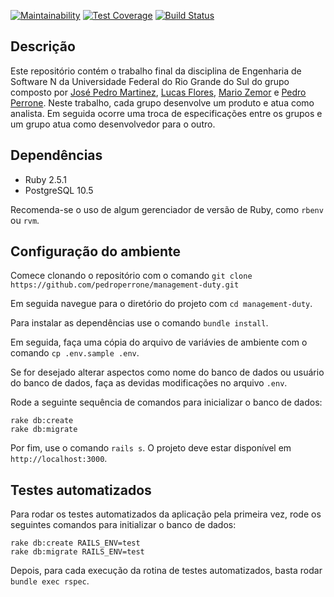 [![Maintainability](https://api.codeclimate.com/v1/badges/d21c02c221f6c0dd1796/maintainability)](https://codeclimate.com/github/pedroperrone/management-duty/maintainability) [![Test Coverage](https://api.codeclimate.com/v1/badges/d21c02c221f6c0dd1796/test_coverage)](https://codeclimate.com/github/pedroperrone/management-duty/test_coverage) [![Build Status](https://semaphoreci.com/api/v1/pedroperrone/management-duty/branches/master/badge.svg)](https://semaphoreci.com/pedroperrone/management-duty)

## Descrição

Este repositório contém o trabalho final da disciplina de Engenharia de Software N da Universidade Federal do Rio Grande do Sul do grupo composto por [José Pedro Martinez](https://github.com/jotapem), [Lucas Flores](https://github.com/pacluke), [Mario Zemor](https://github.com/mgfzemor) e [Pedro Perrone](https://github.com/pedroperrone). Neste trabalho, cada grupo desenvolve um produto e atua como analista. Em seguida ocorre uma troca de especificações entre os grupos e um grupo atua como desenvolvedor para o outro.

## Dependências
* Ruby 2.5.1
* PostgreSQL 10.5

Recomenda-se o uso de algum gerenciador de versão de Ruby, como `rbenv` ou `rvm`.

## Configuração do ambiente

Comece clonando o repositório com o comando
`git clone https://github.com/pedroperrone/management-duty.git`

Em seguida navegue para o diretório do projeto com
`cd management-duty`.

Para instalar as dependências use o comando
`bundle install`.

Em seguida, faça uma cópia do arquivo de variávies de ambiente com o comando
`cp .env.sample .env`.

Se for desejado alterar aspectos como nome do banco de dados ou usuário do banco de dados, faça as devidas modificações no arquivo `.env`.

Rode a seguinte sequência de comandos para inicializar o banco de dados:
```
rake db:create
rake db:migrate
```

Por fim, use o comando `rails s`. O projeto deve estar disponível em `http://localhost:3000`.

## Testes automatizados

Para rodar os testes automatizados da aplicação pela primeira vez, rode os seguintes comandos para initializar o banco de dados:
```
rake db:create RAILS_ENV=test
rake db:migrate RAILS_ENV=test
```

Depois, para cada execução da rotina de testes automatizados, basta rodar `bundle exec rspec`.
